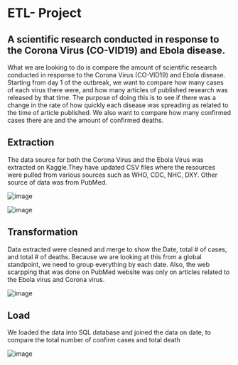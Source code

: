 
# ETL- Project

## A scientific research conducted in response to the Corona Virus (CO-VID19) and Ebola disease.

What we are looking to do is compare the amount of scientific research conducted in response to the Corona Virus (CO-VID19) and Ebola disease. Starting from day 1 of the outbreak, we want to compare how many cases of each virus there were, and how many articles of published research was released by that time. The purpose of doing this is to see if there was a change in the rate of how quickly each disease was spreading as related to the time of article published. We also want to compare how many confirmed cases there are and the amount of confirmed deaths.

## Extraction

The data source for both the Corona Virus and the Ebola Virus was extracted on Kaggle.They have updated CSV files where the resources were pulled from various sources such as WHO, CDC, NHC, DXY. Other source of data was from PubMed. 

![image](https://user-images.githubusercontent.com/57304123/90667639-d2f0d800-e203-11ea-9e05-ad07df8b9789.png)

![image](https://user-images.githubusercontent.com/57304123/90667918-18150a00-e204-11ea-8c51-62fbeca535df.png)

## Transformation

Data extracted were cleaned and merge to show the Date, total # of cases, and total # of deaths. Because we are looking at this from a global standpoint, we need to group everything by each date.
Also, the web scarpping that was done on PubMed website was only on articles related to the Ebola virus and Corona virus.

![image](https://user-images.githubusercontent.com/57304123/90668189-878af980-e204-11ea-9715-2779ad1eeb02.png)

## Load

We loaded the data into SQL database and joined the data on date, to compare the total number of confirm cases and total death

![image](https://user-images.githubusercontent.com/57304123/90668668-46471980-e205-11ea-8aa9-1f8e71a0ea20.png)
